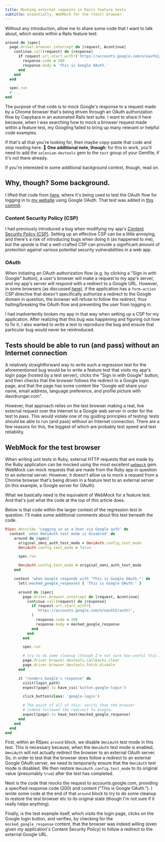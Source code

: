 ```yaml
---
title: Mocking external requests in Rails feature tests
subtitle: essentially, WebMock for the (test) browser
---
```


Without any introduction, allow me to share some code that I want to talk about, which exists within
a Rails feature test:

```rb
around do |spec|
  page.driver.browser.intercept do |request, &continue|
    continue.call(request) do |response|
      if request.url.start_with?('https://accounts.google.com/o/oauth2/auth?')
        response.code = 200
        response.body = 'This is Google OAuth.'
      end
    end
  end

  spec.run
  # ...
end
```

The purpose of that code is to mock Google's response to a request made by a Chrome browser that's
being driven through an OAuth authorization flow by Capybara in an automated Rails test suite. I
want to share it here because, when I was searching how to mock a browser request made within a
feature test, my Googling failed to bring up many relevant or helpful code examples.

If that's all that you're looking for, then maybe copy-paste that code and stop reading here. 🙂
**One additional note, though**: for this to work, you'll need to add the `selenium-devtools` gem to
the `test` group of your Gemfile, if it's not there already.

If you're interested in some additional background context, though, read on.

## Why, though? Some background.

I lifted that code from
[here](https://github.com/davidrunger/david_runger/blob/25ac799/spec/features/user_google_login_spec.rb#L55-L62),
where it's being used to test the OAuth flow for logging in to [my
website](https://davidrunger.com/) using Google OAuth. That test was added in [this
commit](https://github.com/davidrunger/david_runger/commit/6aab7bf).

### Content Security Policy (CSP)

I had previously introduced a bug when modifying my app's [Content Security Policy
(CSP)](https://developer.mozilla.org/en-US/docs/Web/HTTP/CSP). Setting up an effective CSP can be a
little annoying, and there's a risk of introducing bugs when doing it (as happened to me), but the
upside is that a well-crafted CSP can provide a significant amount of protection against various
potential security vulnerabilities in a web app.

### OAuth

When initiating an OAuth authorization flow (e.g. by clicking a "Sign in with Google" button), a
user's browser will make a request to my app's server, and my app's server will respond with a
redirect to a Google URL. However, in some browsers (as discussed
[here](https://github.com/w3c/webappsec-csp/issues/8)), if the application has a `form-action` CSP
directive that doesn't specifically authorize a redirect to the Google domain in question, the
browser will refuse to follow the redirect, thus halting/breaking the OAuth flow and preventing the
user from logging in.

I had inadvertently broken my app in that way when setting up a CSP for my application. After
realizing that this bug was happening and figuring out how to fix it, I also wanted to write a test
to reproduce the bug and ensure that particular bug would never be reintroduced.

## Tests should be able to run (and pass) without an Internet connection

A relatively straightforward way to write such a regression test for the aforementioned bug would be
to write a feature test that visits my app's login page (hosted by a test server), clicks the "Sign
in with Google" button, and then checks that the browser follows the redirect to a Google login
page, and that the page has some content like "Google will share your name, email address, language
preference, and profile picture with davidrunger.com".

However, that approach relies on the test browser making a real, live external request over the
Internet to a Google web server in order for the test to pass. This would violate one of my guiding
principles of testing: tests should be able to run (and pass) without an Internet connection. There
are a few reasons for this, the biggest of which are probably test speed and test reliability.

## WebMock for the test browser

When writing unit tests in Ruby, external HTTP requests that are made by the Ruby application can be
mocked using the most excellent [`webmock`](https://github.com/bblimke/webmock/tree/v3.18.1) gem.
WebMock can mock requests that are made from the Ruby app in question to an external server.
However, it doesn't allow us to mock a request from a Chrome browser that's being driven in a
feature test to an external server (in this example, a Google server for OAuth).

What we basically need is the equivalent of WebMock for a feature test. And that's just what the
code at the top of this article does.

Below is that code within the larger context of the regression test in question. I'll make some
additional comments about this test beneath the code.

```rb
RSpec.describe 'Logging in as a User via Google auth' do
  context 'when OmniAuth test mode is disabled' do
    around do |spec|
      original_omni_auth_test_mode = OmniAuth.config.test_mode
      OmniAuth.config.test_mode = false

      spec.run

      OmniAuth.config.test_mode = original_omni_auth_test_mode
    end

    context 'when Google responds with "This is Google OAuth."' do
      let(:mocked_google_response) { 'This is Google OAuth.' }

      around do |spec|
        page.driver.browser.intercept do |request, &continue|
          continue.call(request) do |response|
            if request.url.start_with?(
              'https://accounts.google.com/o/oauth2/auth?',
            )
              response.code = 200
              response.body = mocked_google_response
            end
          end
        end

        spec.run

        # try to do some cleanup (though I'm not sure how useful this is)
        page.driver.browser.devtools.callbacks.clear
        page.driver.browser.devtools.fetch.disable
      end

      it "renders Google's response" do
        visit(login_path)
        expect(page).to have_css('button.google-login')

        click_button(class: 'google-login')

        # The point of all of this: verify that the browser
        # indeed followed the redirect to Google.
        expect(page).to have_text(mocked_google_response)
      end
    end
  end
end
```

First, within an RSpec `around` block, we disable `OmniAuth` test mode in this test. This is
necessary because, when the `OmniAuth` test mode is enabled, `OmniAuth` will not actually redirect
the browser to an external OAuth server. So, in order to test that the browser does follow a
redirect to an external Google OAuth server, we need to temporarily ensure that the `OmniAuth` test
mode is disabled. We then restore `OmniAuth.config.test_mode` to its original value (presumably
`true`) after the test has completed.

Next is the code that mocks the request to accounts.google.com, providing a specified response code
(200) and content ("This is Google OAuth."). I wrote some code at the end of that `around` block to
try to do some cleanup to restore the test browser etc to its original state (though I'm not sure if
it really helps anything).

Finally, is the test example itself, which visits the login page, clicks on the Google login button,
and verifies, by checking for the `mocked_google_response` content, that the browser was indeed
willing (even given my application's Content Security Policy) to follow a redirect to the external
Google URL.
